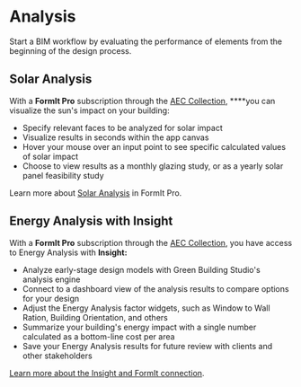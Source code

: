 # Analysis

Start a BIM workflow by evaluating the performance of elements from the beginning of the design process.

## Solar Analysis

With a **FormIt Pro** subscription through the [AEC Collection](https://www.autodesk.com/collections/architecture-engineering-construction/overview), ****you can visualize the sun's impact on your building:

* Specify relevant faces to be analyzed for solar impact
* Visualize results in seconds within the app canvas
* Hover your mouse over an input point to see specific calculated values of solar impact
* Choose to view results as a monthly glazing study, or as a yearly solar panel feasibility study

Learn more about [Solar Analysis](../building-the-farnsworth-house/part-i/solar-and-energy-analysis.md) in FormIt Pro.

## Energy Analysis with Insight

With a **FormIt Pro** subscription through the [AEC Collection](https://www.autodesk.com/collections/architecture-engineering-construction/overview), you have access to Energy Analysis with **Insight:**

* Analyze early-stage design models with Green Building Studio's analysis engine
* Connect to a dashboard view of the analysis results to compare options for your design
* Adjust the Energy Analysis factor widgets, such as Window to Wall Ration, Building Orientation, and others
* Summarize your building's energy impact with a single number calculated as a bottom-line cost per area
* Save your Energy Analysis results for future review with clients and other stakeholders

[Learn more about the Insight and FormIt connection](http://autodesk.typepad.com/bpa/2015/05/release-news-formit-360-pro.html).

